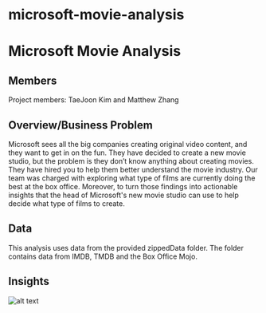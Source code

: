 # microsoft-movie-analysis
# Microsoft Movie Analysis

## Members
Project members: TaeJoon Kim and Matthew Zhang

## Overview/Business Problem
Microsoft sees all the big companies creating original video content, and they want to get in on the fun. They have decided to create a new movie studio, but the problem is they don’t know anything about creating movies. They have hired you to help them better understand the movie industry. Our team was charged with exploring what type of films are currently doing the best at the box office. Moreover, to turn those findings into actionable insights that the head of Microsoft's new movie studio can use to help decide what type of films to create.

## Data
This analysis uses data from the provided zippedData folder. The folder contains data from IMDB, TMDB and the Box Office Mojo. 

## Insights

![alt text](https://github.com/tjkim614/microsoft-movie-analysis/blob/main/Visualizations/'Question1'.jpg?raw=true)
